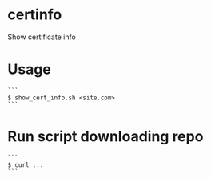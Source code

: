 # certinfo
Show certificate info

# Usage
    ```
    $ show_cert_info.sh <site.com>
    ```


# Run script downloading repo
    ```
    $ curl ...
    ```

